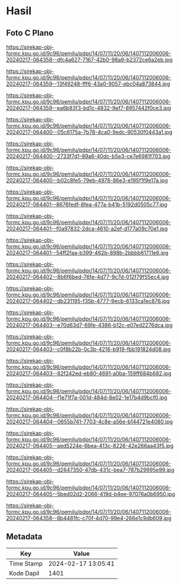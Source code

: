 # Hasil

## Foto C Plano

https://sirekap-obj-formc.kpu.go.id/9c96/pemilu/pdpr/14/07/11/20/06/1407112006006-20240217-064358--dfc4a627-7167-42b0-98a9-b2372ce6a2eb.jpg

https://sirekap-obj-formc.kpu.go.id/9c96/pemilu/pdpr/14/07/11/20/06/1407112006006-20240217-064359--13f49248-fff6-43a0-9057-ebc04a873844.jpg

https://sirekap-obj-formc.kpu.go.id/9c96/pemilu/pdpr/14/07/11/20/06/1407112006006-20240217-064359--ea6b83f3-bd1c-4832-9ef7-8957442f0ce3.jpg

https://sirekap-obj-formc.kpu.go.id/9c96/pemilu/pdpr/14/07/11/20/06/1407112006006-20240217-064400--05c6175a-7b78-4ca0-9edc-90530f0443a1.jpg

https://sirekap-obj-formc.kpu.go.id/9c96/pemilu/pdpr/14/07/11/20/06/1407112006006-20240217-064400--2733f7d1-89a6-40dc-b5e3-ce7e6981f703.jpg

https://sirekap-obj-formc.kpu.go.id/9c96/pemilu/pdpr/14/07/11/20/06/1407112006006-20240217-064400--b02c8fe5-79eb-4978-86e3-e195f1f9e17a.jpg

https://sirekap-obj-formc.kpu.go.id/9c96/pemilu/pdpr/14/07/11/20/06/1407112006006-20240217-064401--8676fedf-8fea-477a-b41b-5192d0505c77.jpg

https://sirekap-obj-formc.kpu.go.id/9c96/pemilu/pdpr/14/07/11/20/06/1407112006006-20240217-064401--f0a97832-2dca-4610-a2ef-d177a09c70e1.jpg

https://sirekap-obj-formc.kpu.go.id/9c96/pemilu/pdpr/14/07/11/20/06/1407112006006-20240217-064401--54ff2faa-b399-462b-898b-2bbbb61711e6.jpg

https://sirekap-obj-formc.kpu.go.id/9c96/pemilu/pdpr/14/07/11/20/06/1407112006006-20240217-064402--8b6f6bed-76fe-4d77-9c7d-012f79f55ec4.jpg

https://sirekap-obj-formc.kpu.go.id/9c96/pemilu/pdpr/14/07/11/20/06/1407112006006-20240217-064402--db231195-f35b-4777-9ecb-6133ca1ec876.jpg

https://sirekap-obj-formc.kpu.go.id/9c96/pemilu/pdpr/14/07/11/20/06/1407112006006-20240217-064403--e70d63d7-69fe-4386-b12c-e07ed2276dca.jpg

https://sirekap-obj-formc.kpu.go.id/9c96/pemilu/pdpr/14/07/11/20/06/1407112006006-20240217-064403--c0f8b22b-0c3b-4216-b919-fbb191824d08.jpg

https://sirekap-obj-formc.kpu.go.id/9c96/pemilu/pdpr/14/07/11/20/06/1407112006006-20240217-064403--82f242ed-eb80-4691-a0ba-159ff684b682.jpg

https://sirekap-obj-formc.kpu.go.id/9c96/pemilu/pdpr/14/07/11/20/06/1407112006006-20240217-064404--f1e71f7a-001d-484d-8e02-1e17b4d9bcf0.jpg

https://sirekap-obj-formc.kpu.go.id/9c96/pemilu/pdpr/14/07/11/20/06/1407112006006-20240217-064404--0655b741-7703-4c8e-a56e-b144721e4080.jpg

https://sirekap-obj-formc.kpu.go.id/9c96/pemilu/pdpr/14/07/11/20/06/1407112006006-20240217-064405--aed5224e-6bea-413c-8226-42e266aa43f5.jpg

https://sirekap-obj-formc.kpu.go.id/9c96/pemilu/pdpr/14/07/11/20/06/1407112006006-20240217-064405--d2647350-47db-431c-bea7-787b29995e99.jpg

https://sirekap-obj-formc.kpu.go.id/9c96/pemilu/pdpr/14/07/11/20/06/1407112006006-20240217-064405--5bed02d2-2066-419d-b4ee-97076a0b6950.jpg

https://sirekap-obj-formc.kpu.go.id/9c96/pemilu/pdpr/14/07/11/20/06/1407112006006-20240217-064358--8b4481fc-c70f-4d70-99e4-266e1c9db609.jpg


## Metadata

| Key        | Value               |
| ---------- | ------------------- |
| Time Stamp | 2024-02-17 13:05:41 |
| Kode Dapil | 1401                |



